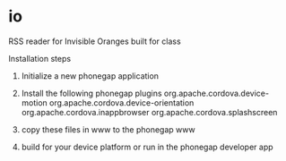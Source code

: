 io
==

RSS reader for Invisible Oranges built for class

Installation steps

1.  Initialize a new phonegap application

2.  Install the following phonegap plugins
org.apache.cordova.device-motion
org.apache.cordova.device-orientation
org.apache.cordova.inappbrowser
org.apache.cordova.splashscreen

3. copy these files in www to the phonegap www

4. build for your device platform or run in the phonegap developer app

